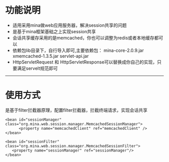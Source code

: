 # 功能说明
+ 适用采用mina做web应用服务器，解决session共享的问题
+ 是基于mina框架基础之上实现session共享
+ 会话共享缓存采用的是memcached，你也可以调整为redis或者本地缓存都可以
+ 依赖包lib目录下，自行导入即可,主要依赖包：
mina-core-2.0.9.jar
xmemcached-1.3.5.jar
servlet-api.jar
+ HttpServletRequest 和 HttpServletResponse可以替换成你自己的实现，只要满足servelt规范即可


---------------
# 使用方式

是基于filter拦截器原理，配置filter拦截器，拦截终端请求，实现会话共享

    <bean id="sessionManager" class="org.mina.web.session.manager.MemcachedSessionManager">
          <property name="memcachedClient" ref="memcachedClient" />
   	</bean>
   
	<bean id="sessionFilter" class="org.mina.web.session.manager.MemcachedSessionFilter">
       <property name="sessionManager" ref="sessionManager"/>
    </bean>

